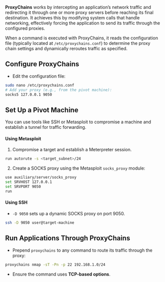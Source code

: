 **ProxyChains** works by intercepting an application’s network traffic and redirecting it through one or more proxy servers before reaching its final destination. It achieves this by modifying system calls that handle networking, effectively forcing the application to send its traffic through the configured proxies. 

When a command is executed with ProxyChains, it reads the configuration file (typically located at `/etc/proxychains.conf`) to determine the proxy chain settings and dynamically reroutes traffic as specified.
## Configure ProxyChains

- Edit the configuration file:

```bash
sudo nano /etc/proxychains.conf
# Add your proxy (e.g., from the pivot machine):
socks5 127.0.0.1 9050  
```

## Set Up a Pivot Machine

You can use tools like SSH or Metasploit to compromise a machine and establish a tunnel for traffic forwarding.

#### Using Metasploit

1. Compromise a target and establish a Meterpreter session.
```bash
run autorute -s <target_subnet>/24
```


2. Create a SOCKS proxy using the Metasploit `socks_proxy` module:

```bash
use auxiliary/server/socks_proxy
set SRVHOST 127.0.0.1
set SRVPORT 9050
run
```

#### Using SSH
- `-D 9050` sets up a dynamic SOCKS proxy on port 9050.

```bash
ssh -D 9050 user@target-machine
```

## Run Applications Through ProxyChains

- Prepend `proxychains` to any command to route its traffic through the proxy:
```bash
proxychains nmap -sT -Pn -p 22 192.168.1.0/24
```
- Ensure the command uses **TCP-based options**.